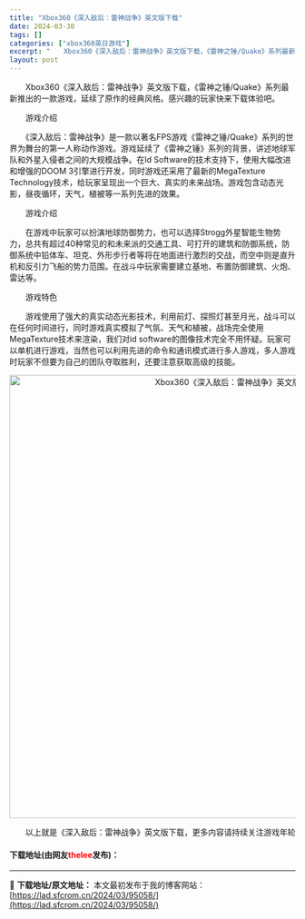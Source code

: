```yaml
---
title: "Xbox360《深入敌后：雷神战争》英文版下载"
date: 2024-03-30
tags: []
categories: ["xbox360英日游戏"]
excerpt: "　　Xbox360《深入敌后：雷神战争》英文版下载，《雷神之锤/Quake》系列最新推出的一款游戏，延续了原作的经典风格。感兴趣的玩家快来下载体验吧。 　　游戏介绍 　　《深入敌后：雷神战争》是一款以著名FPS游戏《雷神之锤/Quake》系列的世界为舞台的第一人称动作游戏。游戏延续了《雷神之锤》系列&hellip;"
layout: post
---
```


 <p>　　Xbox360《深入敌后：雷神战争》英文版下载，《雷神之锤/Quake》系列最新推出的一款游戏，延续了原作的经典风格。感兴趣的玩家快来下载体验吧。</p> <p>　　游戏介绍</p> <p>　　《深入敌后：雷神战争》是一款以著名FPS游戏《雷神之锤/Quake》系列的世界为舞台的第一人称动作游戏。游戏延续了《雷神之锤》系列的背景，讲述地球军队和外星入侵者之间的大规模战争。在Id Software的技术支持下，使用大幅改进和增强的DOOM 3引擎进行开发，同时游戏还采用了最新的MegaTexture Technology技术，给玩家呈现出一个巨大、真实的未来战场。游戏包含动态光影，昼夜循环，天气，植被等一系列先进的效果。</p> <p>　　游戏介绍</p> <p>　　在游戏中玩家可以扮演地球防御势力，也可以选择Strogg外星智能生物势力，总共有超过40种常见的和未来派的交通工具、可打开的建筑和防御系统，防御系统中铅体车、坦克、外形步行者等将在地面进行激烈的交战，而空中则是直升机和反引力飞船的势力范围。在战斗中玩家需要建立基地、布置防御建筑、火炮、雷达等。</p> <p>　　游戏特色</p> <p>　　游戏使用了强大的真实动态光影技术，利用前灯、探照灯甚至月光，战斗可以在任何时间进行，同时游戏真实模拟了气氛、天气和植被，战场完全使用MegaTexture技术来渲染，我们对id software的图像技术完全不用怀疑。玩家可以单机进行游戏，当然也可以利用先进的命令和通讯模式进行多人游戏，多人游戏时玩家不但要为自己的团队夺取胜利，还要注意获取高级的技能。</p> <p align="center"><img align="" border="0" src="https://lad.sfcrom.cn/wp-content/uploads/2024/03/20240330_6607d368295f7.jpg" width="781" alt="Xbox360《深入敌后：雷神战争》英文版下载" /></p> <p>　　以上就是《深入敌后：雷神战争》英文版下载，更多内容请持续关注游戏年轮</p> <p><h4>下载地址(由网友<font color="red">thelee</font>发布)：</h4></p> 

---
📖 **下载地址/原文地址：** 本文最初发布于我的博客网站：[https://lad.sfcrom.cn/2024/03/95058/](https://lad.sfcrom.cn/2024/03/95058/)
